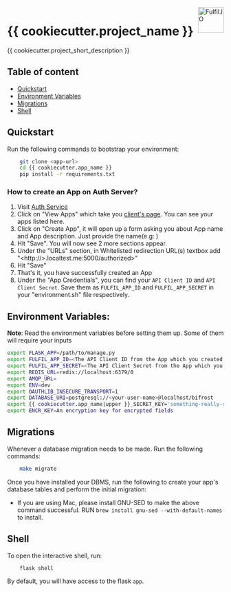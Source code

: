 <a href="https://fulfil.io/">
    <img src="https://cdn.fulfil.io/assets/logo/full-transparent.png" alt="Fulfil.IO" title="Fulfil.IO" align="right" height="60" />
</a>

# {{ cookiecutter.project_name }}

{{ cookiecutter.project_short_description }}

## Table of content

- [Quickstart](#quickstart)
- [Environment Variables](#environment_variables)
- [Migrations](#migrations)
- [Shell](#shell)

## Quickstart

Run the following commands to bootstrap your environment:

```sh
    git clone <app-url>
    cd {{ cookiecutter.app_name }}
    pip install -r requirements.txt
```

### **How to create an App on Auth Server?**

1. Visit [Auth Service](https://auth.fulfil.io/user/)
2. Click on "View Apps" which take you [client's page](https://auth.fulfil.io/user/clients). You can see your apps listed here.
3. Click on "Create App", it will open up a form asking you about App name and App description. Just provide the name(e.g: <My-very-cool-first-app>)
4. Hit "Save". You will now see 2 more sections appear.
5. Under the "URLs" section, in Whitelisted redirection URL(s) textbox add "<http://<app-name>>.localtest.me:5000/authorized>"
6. Hit "Save"
7. That's it, you have successfully created an App
8. Under the "App Credentials", you can find your  `API Client ID` and  `API Client Secret`. Save them as `FULFIL_APP_ID` and `FULFIL_APP_SECRET` in your "environment.sh" file respectively.

## Environment Variables:

  **Note**: Read the environment variables before setting them up. Some of them will require your inputs

  ```bash
  export FLASK_APP=/path/to/manage.py
  export FULFIL_APP_ID=<The API Client ID from the App which you created in the first step>
  export FULFIL_APP_SECRET=<The API Client Secret from the App which you created in the first step>
  export REDIS_URL=redis://localhost:6379/0
  export AMQP_URL=
  export ENV=dev
  export OAUTHLIB_INSECURE_TRANSPORT=1
  export DATABASE_URI=postgresql://<your-user-name>@localhost/bifrost
  export {{ cookiecutter.app_name|upper }}_SECRET_KEY='something-really-secret'
  export ENCR_KEY=An encryption key for encrypted fields
  ```

## Migrations

Whenever a database migration needs to be made. Run the following commands:

```sh
    make migrate
```
Once you have installed your DBMS, run the following to create your app's
database tables and perform the initial migration:

  - If you are using Mac, please install GNU-SED to make the above command successful. RUN `brew install gnu-sed --with-default-names` to install.

## Shell


To open the interactive shell, run:

```sh
    flask shell
```

By default, you will have access to the flask ``app``.
